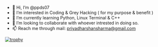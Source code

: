 - 👋 Hi, I’m @ppds07
- 👀 I’m interested in Coding & Grey Hacking ( for my purpose & benefit )
- 🌱 I’m currently learning Python, Linux Terminal & C++
- 💞️ I’m looking to collaborate with whoever intrested in doing so.
- 📫 Reach me through mail: priyadharshansharma@gmail.com

[![trophy](https://github-profile-trophy.vercel.app/?username=ppds07&no-bg=true&no-frame=true&rank=S&theme=tokyonight)](https://github.com/ryo-ma/github-profile-trophy)

<!---
ppds07/ppds07 is a ✨ special ✨ repository because its `README.md` (this file) appears on your GitHub profile.
You can click the Preview link to take a look at your changes.
--->
